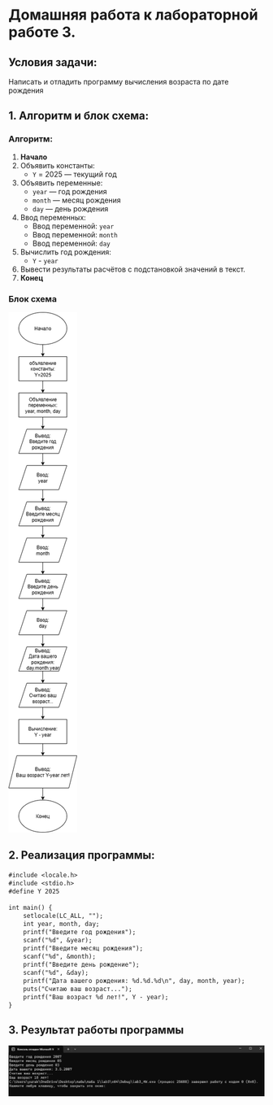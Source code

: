 # Домашняя работа к лабораторной работе 3.
## Условия задачи:
Написать и отладить программу вычисления возраста по дате рождения
## 1. Алгоритм и блок схема:
### Алгоритм:
1. **Начало**
2. Объявить константы:
   - `Y` = 2025 — текущий год
4. Объявить переменные:
 	- `year` — год рождения
	- `month` — месяц рождения
	- `day` — день рождения
5. Ввод переменных:
   - Ввод переменной: `year`
   - Ввод переменной: `month`
   - Ввод переменной: `day`
6. Вычислить год рождения:
   - `Y` - `year`
7. Вывести результаты расчётов с подстановкой значений в текст.
8. **Конец**

### Блок схема
![Блок схема алгоритма](lab3.png)
## 2. Реализация программы:
	#include <locale.h>
	#include <stdio.h>
	#define Y 2025

	int main() {
		setlocale(LC_ALL, "");
		int year, month, day;
		printf("Введите год рождения");
		scanf("%d", &year);
		printf("Введите месяц рождения");
		scanf("%d", &month);
		printf("Введите день рождение");
		scanf("%d", &day);
		printf("Дата вашего рождения: %d.%d.%d\n", day, month, year);
		puts("Считаю ваш возраст...");
		printf("Ваш возраст %d лет!", Y - year);
	}
## 3. Результат работы программы
![Результат работы программы](image.png)
